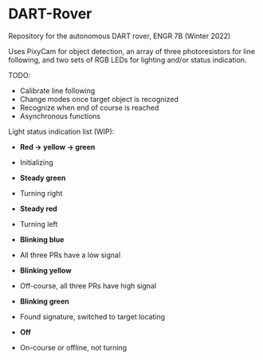 # DART-Rover
Repository for the autonomous DART rover, ENGR 7B (Winter 2022)

Uses PixyCam for object detection, an array of three photoresistors for line following, and two sets of RGB LEDs for lighting and/or status indication.

TODO:
- Calibrate line following
- Change modes once target object is recognized
- Recognize when end of course is reached
- Asynchronous functions

Light status indication list (WIP):
 - **Red -> yellow -> green**
  - Initializing


 - **Steady green**
  - Turning right


 - **Steady red**
  - Turning left


 - **Blinking blue**
  - All three PRs have a low signal


 - **Blinking yellow**
  - Off-course, all three PRs have high signal

 - **Blinking green**
  - Found signature, switched to target locating

 - **Off**
  - On-course or offline, not turning
